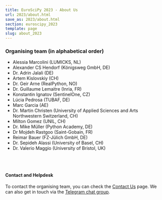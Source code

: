 ```yaml
---
title: EuroSciPy 2023 - About Us
url: 2023/about.html
save_as: 2023/about.html
section: euroscipy_2023
template: page
slug: about_2023
---
```


### Organising team (in alphabetical order)

- Alessia Marcolini (LUMICKS, NL)
- Alexander CS Hendorf (Königsweg GmbH, DE)
- Dr. Adrin Jalali (DE)
- Artem Kislovskiy (CH)
- Dr. Geir Arne (RealPython, NO)
- Dr. Guillaume Lemaitre (Inria, FR)
- Konstantin Ignatov (SentinelOne, CZ)
- Lúcia Pedrosa (TUBAF, DE)
- Marc Garcia (AE)
- Dr. Martin Christen (University of Applied Sciences and Arts Northwestern Switzerland, CH)
- Milton Gomez (UNIL, CH)
- Dr. Mike Müller (Python Academy, DE)
- Dr Mojdeh Rastgoo (Saint-Gobain, FR)
- Reimar Bauer (FZ-Jülich GmbH, DE)
- Dr. Sepideh Alassi (University of Basel, CH)
- Dr. Valerio Maggio (University of Bristol, UK)

</br>
</br>

#### Contact and Helpdesk

To contact the organising team, you can check the [Contact Us](contact_us.html) page.
We can also get in touch via the [Telegram chat group](https://t.me/euroscipy).

</br>
</br>
